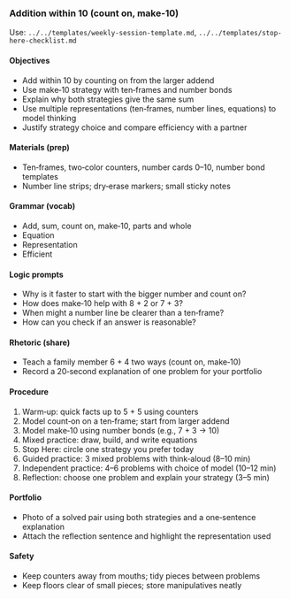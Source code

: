 ### Addition within 10 (count on, make‑10)

Use: `../../templates/weekly-session-template.md`, `../../templates/stop-here-checklist.md`

#### Objectives
- Add within 10 by counting on from the larger addend
- Use make‑10 strategy with ten‑frames and number bonds
- Explain why both strategies give the same sum
- Use multiple representations (ten‑frames, number lines, equations) to model thinking
- Justify strategy choice and compare efficiency with a partner

#### Materials (prep)
- Ten‑frames, two‑color counters, number cards 0–10, number bond templates
- Number line strips; dry‑erase markers; small sticky notes

#### Grammar (vocab)
- Add, sum, count on, make‑10, parts and whole
- Equation
- Representation
- Efficient

#### Logic prompts
- Why is it faster to start with the bigger number and count on?
- How does make‑10 help with 8 + 2 or 7 + 3?
- When might a number line be clearer than a ten‑frame?
- How can you check if an answer is reasonable?

#### Rhetoric (share)
- Teach a family member 6 + 4 two ways (count on, make‑10)
- Record a 20‑second explanation of one problem for your portfolio

#### Procedure
1) Warm‑up: quick facts up to 5 + 5 using counters
2) Model count‑on on a ten‑frame; start from larger addend
3) Model make‑10 using number bonds (e.g., 7 + 3 → 10)
4) Mixed practice: draw, build, and write equations
5) Stop Here: circle one strategy you prefer today
6) Guided practice: 3 mixed problems with think‑aloud (8–10 min)
7) Independent practice: 4–6 problems with choice of model (10–12 min)
8) Reflection: choose one problem and explain your strategy (3–5 min)

#### Portfolio
- Photo of a solved pair using both strategies and a one‑sentence explanation
- Attach the reflection sentence and highlight the representation used

#### Safety
- Keep counters away from mouths; tidy pieces between problems
- Keep floors clear of small pieces; store manipulatives neatly

<!-- enriched: v1 -->
